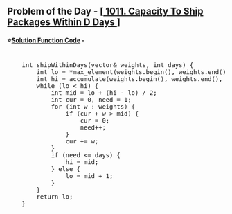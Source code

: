 ## Problem of the Day - [<a href="https://leetcode.com/problems/capacity-to-ship-packages-within-d-days/description/"> 1011. Capacity To Ship Packages Within D Days </a>]


#### ⭐<ins>Solution Function Code</ins> -
<pre>

    int shipWithinDays(vector<int>& weights, int days) {
        int lo = *max_element(weights.begin(), weights.end());
        int hi = accumulate(weights.begin(), weights.end(), 0);
        while (lo < hi) {
            int mid = lo + (hi - lo) / 2;
            int cur = 0, need = 1;
            for (int w : weights) {
                if (cur + w > mid) {
                    cur = 0;
                    need++;
                }
                cur += w;
            }
            if (need <= days) {
                hi = mid;
            } else {
                lo = mid + 1;
            }
        }
        return lo;
    }
</pre>
